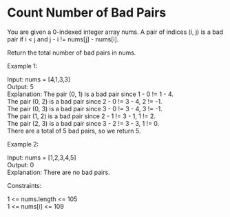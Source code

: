 # Count Number of Bad Pairs

You are given a 0-indexed integer array nums. A pair of indices (i, j) is a bad pair if i < j and j - i != nums[j] - nums[i].

Return the total number of bad pairs in nums.

Example 1:

Input: nums = [4,1,3,3]\
Output: 5\
Explanation: The pair (0, 1) is a bad pair since 1 - 0 != 1 - 4.\
The pair (0, 2) is a bad pair since 2 - 0 != 3 - 4, 2 != -1.\
The pair (0, 3) is a bad pair since 3 - 0 != 3 - 4, 3 != -1.\
The pair (1, 2) is a bad pair since 2 - 1 != 3 - 1, 1 != 2.\
The pair (2, 3) is a bad pair since 3 - 2 != 3 - 3, 1 != 0.\
There are a total of 5 bad pairs, so we return 5.

Example 2:

Input: nums = [1,2,3,4,5]\
Output: 0\
Explanation: There are no bad pairs.

Constraints:

1 <= nums.length <= 105\
1 <= nums[i] <= 109